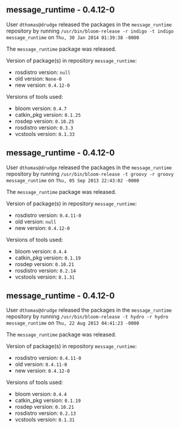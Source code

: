 ## message_runtime - 0.4.12-0

User `dthomas@drudge` released the packages in the `message_runtime` repository by running `/usr/bin/bloom-release -r indigo -t indigo message_runtime` on `Thu, 30 Jan 2014 01:39:38 -0000`

The `message_runtime` package was released.

Version of package(s) in repository `message_runtime`:
- rosdistro version: `null`
- old version: `None-0`
- new version: `0.4.12-0`

Versions of tools used:
- bloom version: `0.4.7`
- catkin_pkg version: `0.1.25`
- rosdep version: `0.10.25`
- rosdistro version: `0.3.3`
- vcstools version: `0.1.33`


## message_runtime - 0.4.12-0

User `dthomas@drudge` released the packages in the `message_runtime` repository by running `/usr/bin/bloom-release -t groovy -r groovy message_runtime` on `Thu, 05 Sep 2013 22:43:02 -0000`

The `message_runtime` package was released.

Version of package(s) in repository `message_runtime`:
- rosdistro version: `0.4.11-0`
- old version: `null`
- new version: `0.4.12-0`

Versions of tools used:
- bloom version: `0.4.4`
- catkin_pkg version: `0.1.19`
- rosdep version: `0.10.21`
- rosdistro version: `0.2.14`
- vcstools version: `0.1.31`


## message_runtime - 0.4.12-0

User `dthomas@drudge` released the packages in the `message_runtime` repository by running `/usr/bin/bloom-release -t hydro -r hydro message_runtime` on `Thu, 22 Aug 2013 04:41:23 -0000`

The `message_runtime` package was released.

Version of package(s) in repository `message_runtime`:
- rosdistro version: `0.4.11-0`
- old version: `0.4.11-0`
- new version: `0.4.12-0`

Versions of tools used:
- bloom version: `0.4.4`
- catkin_pkg version: `0.1.19`
- rosdep version: `0.10.21`
- rosdistro version: `0.2.13`
- vcstools version: `0.1.31`



